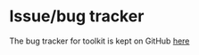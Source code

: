 # Issue/bug tracker

The bug tracker for toolkit is kept on GitHub <a href="https://github.com/usnistgov/iheos-toolkit2/issues" target="_blank" >here</a>
